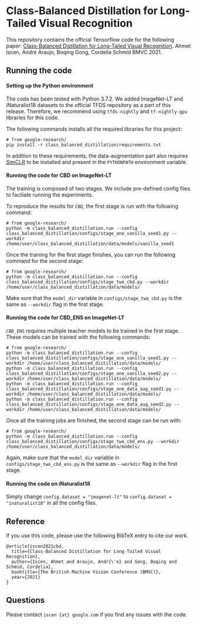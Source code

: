# Class-Balanced Distillation for Long-Tailed Visual Recognition

This repository contains the official Tensorflow code for the following paper:
[Class-Balanced Distillation for Long-Tailed Visual Recognition](https://arxiv.org/abs/2104.05279).
Ahmet Iscen, André Araujo, Boqing Gong, Cordelia Schmid
BMVC 2021.

## Running the code

#### Setting up the Python environment

The code has been tested with Python 3.7.2. We added ImageNet-LT and iNaturalist18 datasets to the official TFDS repository as a part of this release. Therefore, we recommend using `tfds-nightly` and `tf-nightly-gpu` libraries for this code.

The following commands installs all the required libraries for this project:
```
# from google-research/
pip install -r class_balanced_distillation/requirements.txt
```

In addition to these requirements, the data-augmentation part also requires
[SimCLR](https://github.com/google-research/simclr)
to be installed and present in the `PYTHONPATH` environment variable.


#### Running the code for CBD on ImageNet-LT

The training is composed of two stages. We include pre-defined config files to faciliate running the experiments. 

To reproduce the results for `CBD`, the first stage is run with the following command:

```
# from google-research/
python -m class_balanced_distillation.run --config class_balanced_distillation/configs/stage_one_vanilla_seed1.py --workdir /home/user/class_balanced_distillation/data/models/vanilla_seed1
```

Once the training for the first stage finishes, you can run the following command for the second stage:

```
# from google-research/
python -m class_balanced_distillation.run --config class_balanced_distillation/configs/stage_two_cbd.py --workdir /home/user/class_balanced_distillation/data/models/
```

Make sure that the `model_dir` variable in `configs/stage_two_cbd.py` is the same as `--workdir` flag in the first stage.


#### Running the code for CBD_ENS on ImageNet-LT

`CBD_ENS` requires multiple teacher models to be trained in the first stage. These models can be trained with the following commands:

```
# from google-research/
python -m class_balanced_distillation.run --config class_balanced_distillation/configs/stage_one_vanilla_seed1.py --workdir /home/user/class_balanced_distillation/data/models/
python -m class_balanced_distillation.run --config class_balanced_distillation/configs/stage_one_vanilla_seed2.py --workdir /home/user/class_balanced_distillation/data/models/
python -m class_balanced_distillation.run --config class_balanced_distillation/configs/stage_one_data_aug_seed1.py --workdir /home/user/class_balanced_distillation/data/models/
python -m class_balanced_distillation.run --config class_balanced_distillation/configs/stage_one_data_aug_seed2.py --workdir /home/user/class_balanced_distillation/data/models/

```

Once all the training jobs are finished, the second stage can be run with:


```
# from google-research/
python -m class_balanced_distillation.run --config class_balanced_distillation/configs/stage_two_cbd_ens.py --workdir /home/user/class_balanced_distillation/data/models/
```

Again, make sure that the `model_dir` variable in `configs/stage_two_cbd_ens.py` is the same as `--workdir` flag in the first stage.


#### Running the code on iNaturalist18

Simply change `config.dataset = "imagenet-lt"` to `config.dataset = "inaturalist18"` in all the config files.




## Reference

If you use this code, please use the following BibTeX entry to cite our work.

```
@article{iscen2021cbd,
  title={Class-Balanced Distillation for Long-Tailed Visual Recognition},
  author={Iscen, Ahmet and Araujo, Andr{\'e} and Gong, Boqing and Schmid, Cordelia},
  booktitle={The British Machine Vision Conference (BMVC)},
  year={2021}
}
```


## Questions

Please contact `iscen {at} google.com` if you find any issues with the code.
